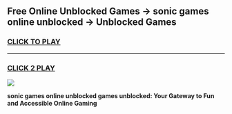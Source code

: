 
## Free Online Unblocked Games → sonic games online unblocked → Unblocked Games
<h3>
<a href="https://premium.freeplayer.one?title=sonic_games_online_unblocked&ref=21F">CLICK TO PLAY</a></h3>
<hr>

<h3>
<a href="https://premium.freeplayer.one?title=sonic_games_online_unblocked&ref=21F">CLICK 2 PLAY</a>
  
</h3>

<a href="https://premium.freeplayer.one?title=sonic_games_online_unblocked&ref=21F/"><img src="https://clearcache.store/games.png"></a>


**sonic games online unblocked games unblocked: Your Gateway to Fun and Accessible Online Gaming**
